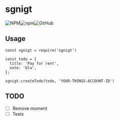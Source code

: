 # sgnigt

![NPM](https://img.shields.io/npm/l/sgniht.svg)![npm](https://img.shields.io/npm/v/sgniht.svg)![GitHub](https://img.shields.io/github/license/uqe/sgniht.svg)

## Usage

```
const sgnigt = require('sgnigt')

const todo = {
  title: 'Pay for rent',
  note: 'bla',
};

sgnigt.createTodo(todo, 'YOUR-THINGS-ACCOUNT-ID')
```

## TODO

- [ ] Remove moment
- [ ] Tests
